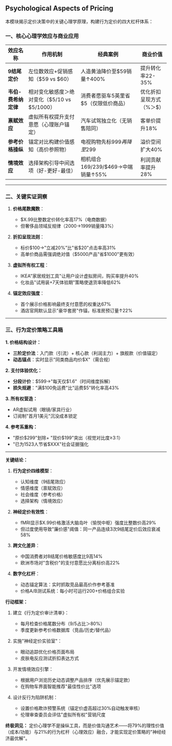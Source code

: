## Psychological Aspects of Pricing

本模块揭示定价决策中的关键心理学原理，构建行为定价的四大杠杆体系：

### 一、核心心理学效应与商业应用  
| **效应名称**         | **作用机制**                          | **经典案例**                          | **商业价值**               |  
|----------------------|--------------------------------------|--------------------------------------|--------------------------|  
| **9结尾定价**         | 左位数效应+促销感知（$59 vs $60）      | 人造黄油降价至$59销量↑400%            | 提升转化率22-35%         |  
| **韦伯-费希纳定律**    | 相对变化敏感度＞绝对变化（$5/10 vs $5/1000） | 消费者愿驱车5英里省$5（仅限低价商品）  | 优化折扣呈现方式（%＞$）  |  
| **禀赋效应**          | 虚拟所有权提升支付意愿（心理账户锚定）    | 汽车试驾独立化（无销售陪同）           | 客单价提升18%            |  
| **参考价格操纵**       | 锚定对比构建价值感知（高价参照物）        | 电视购物先标$999再降至$299             | 溢价空间扩大40%          |  
| **情境效应**          | 选择架构引导中间选项（好-更好-最佳）      | 相机组合$169/$239/$469→中端销量↑55%    | 利润贡献率提升28%         |  

---

### 二、关键实证洞察  
1. **价格尾数魔数**：  
   - $X.99比整数定价转化率高17%（电商数据）  
   - 但奢侈品领域反规律（$2000→$1999销量降3%）  

2. **折扣呈现法则**：  
   - 标价$100→"立减20%"比"省$20"点击率高31%  
   - 高单价商品需强调绝对值（$5000产品"省$1000"更有效）  

3. **虚拟所有权工程**：  
   - IKEA"家居规划工具"让用户设计虚拟房间，购买率提升40%  
   - 化妆品"试用装+7天体验期"策略使退货率降低62%  

4. **锚定效应强度**：  
   - 首个展示价格影响最终支付意愿的权重达67%  
   - 酒店官网默认显示"豪华套房"作锚，标准房预订量↑22%  

---

### 三、行为定价策略工具箱  
**1. 价格结构设计：**  
- **三阶定价法**：入门款（引流）+ 核心款（利润主力）+ 旗舰款（价值锚定）  
- **动态锚点**：实时显示"同类商品均价$X"（需合规）  

**2. 支付体验优化：**  
- **分段计价**：$599→"每天仅$1.6"（时间维度拆解）  
- **损失规避**："满$100免运费"比"运费$5"转化率高43%  

**3. 所有权营造：**  
- AR虚拟试用（眼镜/家具行业）  
- 订阅制"首月1美元"沉没成本锁定  

**4. 参考系重构：**  
- "原价$299"划除+ "现价$199"突出（视觉对比度≥3:1）  
- "已为1523人节省$XXX"社会证据强化  

---

**关键结论：**  
1. **行为定价四维模型**：  
   - 认知维度（9结尾效应）  
   - 情感维度（禀赋效应）  
   - 社会维度（参考价格）  
   - 选择架构（情境效应）  

2. **神经定价有效性**：  
   - fMRI显示$X.99价格激活大脑岛叶（愉悦中枢）强度比整数价高29%  
   - 但过度使用导致"廉价感"阈值：同一产品连续3次9结尾定价后效应衰减58%  

3. **跨文化差异**：  
   - 中国消费者对8结尾价格敏感度比9高14%  
   - 欧洲市场对"含税价"的支付意愿比分离标价高22%  

4. **数字化杠杆**：  
   - 动态锚定算法：实时抓取竞品最高价作参考基准  
   - 价格A/B测试系统：每小时可运行200+价格组合实验  

**行动框架：**  
1. 建立《行为定价审计清单》：  
   - 每月检查价格尾数分布（9/5占比＞80%）  
   - 季度更新参考价格数据库（竞品/历史/替代品）  

2. 实施"神经定价实验室"：  
   - 眼动追踪优化价格页面布局  
   - 皮肤电反应测试折扣表达方式  

3. 开发情境效应引擎：  
   - 根据用户浏览历史动态调整产品排序（优先展示锚定款）  
   - 在购物车界面智能推荐"最佳性价比"选项  

4. 设计反行为陷阱机制：  
   - 设置价格欺诈预警系统（锚定价虚高超过30%自动触发审核）  
   - 伦理审查委员会评估"虚拟所有权"营销尺度  

**终极洞见：** 定价心理学不是操纵工具，而是价值沟通艺术——将79%的理性价值（成本/功能）与21%的行为杠杆（心理效应）融合，才能实现定价策略的"神经经济最优解"。